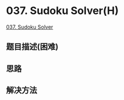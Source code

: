 # 037. Sudoku Solver(H)

[037. Sudoku Solver](https://leetcode-cn.com/problems/sudoku-solver/)

## 题目描述(困难)

## 思路


## 解决方法

### 